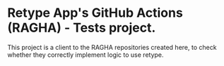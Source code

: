 # Retype App's GitHub Actions (RAGHA) - Tests project.

This project is a client to the RAGHA repositories created here, to check whether they correctly implement logic to use retype.

